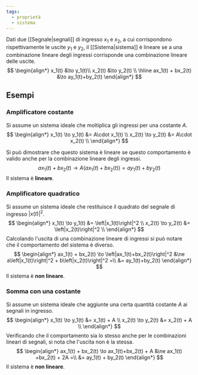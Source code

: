 ```yaml
---
tags:
  - proprietà
  - sistema
---
```

Dati due [[Segnale|segnali]] di ingresso $x_1$ e $x_2$, a cui corrispondono rispettivamente le uscite $y_1$ e $y_2$, il [[Sistema|sistema]] è lineare se a una combinazione lineare degli ingressi corrisponde una combinazione lineare delle uscite.
$$
\begin{align*}
x_1(t) &\to y_1(t)\\
x_2(t) &\to y_2(t) \\ \hline
ax_1(t) + bx_2(t) &\to ay_1(t)+by_2(t)
\end{align*}
$$
## Esempi
### Amplificatore costante
Si assume un sistema ideale che moltiplica gli ingressi per una costante $A$. 
$$
\begin{align*}
x_1(t) \to y_1(t) &= A\cdot x_1(t) \\
x_2(t) \to y_2(t) &= A\cdot x_2(t) \\
\end{align*}
$$

Si può dimostrare che questo sistema è lineare se questo comportamento è valido anche per la combinazione lineare degli ingressi.
$$
ax_1(t) + bx_2(t) \to A\left(ax_1(t)+bx_2(t)\right) = ay_1(t) + by_2(t)
$$
Il sistema è **lineare**.
### Amplificatore quadratico
Si assume un sistema ideale che restituisce il quadrato del segnale di ingresso $\left|x(t)\right|^2$.
$$
\begin{align*}
x_1(t) \to y_1(t) &= \left|x_1(t)\right|^2 \\
x_2(t) \to y_2(t) &= \left|x_2(t)\right|^2 \\
\end{align*}
$$
Calcolando l'uscita di una combinazione lineare di ingressi si può notare che il comportamento del sistema è diverso.
$$
\begin{align*}
ax_1(t) + bx_2(t) \to \left|ax_1(t)+bx_2(t)\right|^2 &\ne a\left|x_1(t)\right|^2 + b\left|x_2(t)\right|^2 =\\
&= ay_1(t)+by_2(t)
\end{align*}
$$
Il sistema è **non lineare**.
### Somma con una costante
Si assume un sistema ideale che aggiunte una certa quantità costante $A$ ai segnali in ingresso.
$$
\begin{align*}
x_1(t) \to y_1(t) &= x_1(t) + A \\
x_2(t) \to y_2(t) &= x_2(t) + A \\
\end{align*}
$$
Verificando che il comportamento sia lo stesso anche per le combinazioni lineari di segnali, si nota che l'uscita non è la stessa.
$$
\begin{align*}
ax_1(t) + bx_2(t) \to ax_1(t)+bx_2(t) + A &\ne ax_1(t) +bx_2(t) + 2A =\\
&= ay_1(t) + by_2(t)
\end{align*}
$$
Il sistema è **non lineare**.
